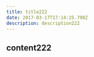 ```yaml
---
title: title222
date: 2017-03-17T17:14:25.798Z
description: description222
---
```


## content222
  
